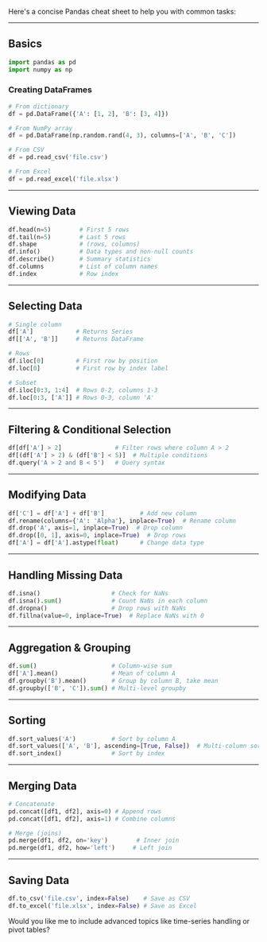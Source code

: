 Here's a concise Pandas cheat sheet to help you with common tasks:

---

## **Basics**
```python
import pandas as pd
import numpy as np
```

### **Creating DataFrames**
```python
# From dictionary
df = pd.DataFrame({'A': [1, 2], 'B': [3, 4]})

# From NumPy array
df = pd.DataFrame(np.random.rand(4, 3), columns=['A', 'B', 'C'])

# From CSV
df = pd.read_csv('file.csv')

# From Excel
df = pd.read_excel('file.xlsx')
```

---

## **Viewing Data**
```python
df.head(n=5)        # First 5 rows
df.tail(n=5)        # Last 5 rows
df.shape            # (rows, columns)
df.info()           # Data types and non-null counts
df.describe()       # Summary statistics
df.columns          # List of column names
df.index            # Row index
```

---

## **Selecting Data**
```python
# Single column
df['A']            # Returns Series
df[['A', 'B']]     # Returns DataFrame

# Rows
df.iloc[0]         # First row by position
df.loc[0]          # First row by index label

# Subset
df.iloc[0:3, 1:4]  # Rows 0-2, columns 1-3
df.loc[0:3, ['A']] # Rows 0-3, column 'A'
```

---

## **Filtering & Conditional Selection**
```python
df[df['A'] > 2]               # Filter rows where column A > 2
df[(df['A'] > 2) & (df['B'] < 5)]  # Multiple conditions
df.query('A > 2 and B < 5')   # Query syntax
```

---

## **Modifying Data**
```python
df['C'] = df['A'] + df['B']          # Add new column
df.rename(columns={'A': 'Alpha'}, inplace=True)  # Rename column
df.drop('A', axis=1, inplace=True)  # Drop column
df.drop([0, 1], axis=0, inplace=True)  # Drop rows
df['A'] = df['A'].astype(float)      # Change data type
```

---

## **Handling Missing Data**
```python
df.isna()                    # Check for NaNs
df.isna().sum()              # Count NaNs in each column
df.dropna()                  # Drop rows with NaNs
df.fillna(value=0, inplace=True)  # Replace NaNs with 0
```

---

## **Aggregation & Grouping**
```python
df.sum()                     # Column-wise sum
df['A'].mean()               # Mean of column A
df.groupby('B').mean()       # Group by column B, take mean
df.groupby(['B', 'C']).sum() # Multi-level groupby
```

---

## **Sorting**
```python
df.sort_values('A')          # Sort by column A
df.sort_values(['A', 'B'], ascending=[True, False])  # Multi-column sort
df.sort_index()              # Sort by index
```

---

## **Merging Data**
```python
# Concatenate
pd.concat([df1, df2], axis=0) # Append rows
pd.concat([df1, df2], axis=1) # Combine columns

# Merge (joins)
pd.merge(df1, df2, on='key')        # Inner join
pd.merge(df1, df2, how='left')     # Left join
```

---

## **Saving Data**
```python
df.to_csv('file.csv', index=False)    # Save as CSV
df.to_excel('file.xlsx', index=False) # Save as Excel
```

Would you like me to include advanced topics like time-series handling or pivot tables?